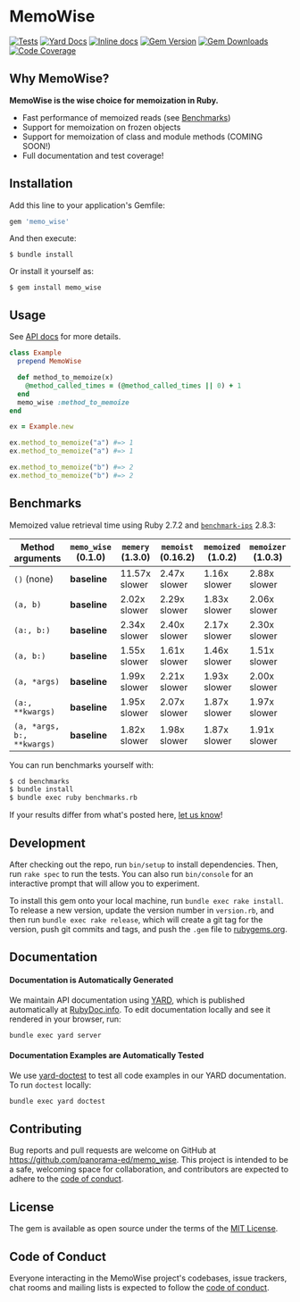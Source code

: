 # MemoWise

[![Tests](https://github.com/panorama-ed/memo_wise/workflows/Main/badge.svg)](https://github.com/panorama-ed/memo_wise/actions?query=workflow%3AMain)
[![Yard Docs](http://img.shields.io/badge/yard-docs-blue.svg)](http://rubydoc.info/github/panorama-ed/memo_wise)
[![Inline docs](http://inch-ci.org/github/panorama-ed/memo_wise.svg?branch=main)](http://inch-ci.org/github/panorama-ed/memo_wise)
[![Gem Version](https://img.shields.io/gem/v/memo_wise.svg)](https://rubygems.org/gems/memo_wise)
[![Gem Downloads](https://img.shields.io/gem/dt/memo_wise.svg)](https://rubygems.org/gems/memo_wise)
[![Code Coverage](https://codecov.io/gh/panorama-ed/memo_wise/branch/main/graph/badge.svg)](https://codecov.io/gh/panorama-ed/memo_wise)


## Why MemoWise?

**MemoWise is the wise choice for memoization in Ruby.**

  * Fast performance of memoized reads (see [Benchmarks](#benchmarks))
  * Support for memoization on frozen objects
  * Support for memoization of class and module methods (COMING SOON!)
  * Full documentation and test coverage!

## Installation

Add this line to your application's Gemfile:

```ruby
gem 'memo_wise'
```

And then execute:

    $ bundle install

Or install it yourself as:

    $ gem install memo_wise

## Usage

See [API docs](https://rubydoc.info/github/panorama-ed/memo_wise/MemoWise) for more details.

```ruby
class Example
  prepend MemoWise

  def method_to_memoize(x)
    @method_called_times = (@method_called_times || 0) + 1
  end
  memo_wise :method_to_memoize
end

ex = Example.new

ex.method_to_memoize("a") #=> 1
ex.method_to_memoize("a") #=> 1

ex.method_to_memoize("b") #=> 2
ex.method_to_memoize("b") #=> 2
```

## Benchmarks

Memoized value retrieval time using Ruby 2.7.2 and
[`benchmark-ips`](https://github.com/evanphx/benchmark-ips) 2.8.3:

|Method arguments|**`memo_wise` (0.1.0)**|`memery` (1.3.0)|`memoist` (0.16.2)|`memoized` (1.0.2)|`memoizer` (1.0.3)|
|--|--|--|--|--|--|
|`()` (none)|**baseline**|11.57x slower|2.47x slower|1.16x slower|2.88x slower|
|`(a, b)`|**baseline**|2.02x slower|2.29x slower|1.83x slower|2.06x slower|
|`(a:, b:)`|**baseline**|2.34x slower|2.40x slower|2.17x slower|2.30x slower|
|`(a, b:)`|**baseline**|1.55x slower|1.61x slower|1.46x slower|1.51x slower|
|`(a, *args)`|**baseline**|1.99x slower|2.21x slower|1.93x slower|2.00x slower|
|`(a:, **kwargs)`|**baseline**|1.95x slower|2.07x slower|1.87x slower|1.97x slower|
|`(a, *args, b:, **kwargs)`|**baseline**|1.82x slower|1.98x slower|1.87x slower|1.91x slower|

You can run benchmarks yourself with:

```bash
$ cd benchmarks
$ bundle install
$ bundle exec ruby benchmarks.rb
```

If your results differ from what's posted here,
[let us know](https://github.com/panorama-ed/memo_wise/issues/new)!

## Development

After checking out the repo, run `bin/setup` to install dependencies. Then, run
`rake spec` to run the tests. You can also run `bin/console` for an interactive
prompt that will allow you to experiment.

To install this gem onto your local machine, run `bundle exec rake install`. To
release a new version, update the version number in `version.rb`, and then run
`bundle exec rake release`, which will create a git tag for the version, push
git commits and tags, and push the `.gem` file to
[rubygems.org](https://rubygems.org).

## Documentation

#### Documentation is Automatically Generated

We maintain API documentation using [YARD](https://yardoc.org/), which is
published automatically at
[RubyDoc.info](https://rubydoc.info/github/panorama-ed/memo_wise/main). To edit
documentation locally and see it rendered in your browser, run:

```bash
bundle exec yard server
```

#### Documentation Examples are Automatically Tested

We use [yard-doctest](https://github.com/p0deje/yard-doctest) to test all
code examples in our YARD documentation. To run `doctest` locally:

```bash
bundle exec yard doctest
```

## Contributing

Bug reports and pull requests are welcome on GitHub at
https://github.com/panorama-ed/memo_wise. This project is intended to be a safe,
welcoming space for collaboration, and contributors are expected to adhere to
the [code of conduct](https://github.com/panorama-ed/memo_wise/blob/main/CODE_OF_CONDUCT.md).

## License

The gem is available as open source under the terms of the [MIT License](https://opensource.org/licenses/MIT).

## Code of Conduct

Everyone interacting in the MemoWise project's codebases, issue trackers, chat
rooms and mailing lists is expected to follow the
[code of conduct](https://github.com/panorama-ed/memo_wise/blob/main/CODE_OF_CONDUCT.md).

